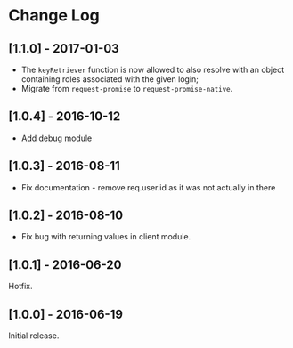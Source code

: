 # Change Log

## [1.1.0] - 2017-01-03

* The `keyRetriever` function is now allowed to also resolve with an object containing roles associated with the given login;
* Migrate from `request-promise` to `request-promise-native`.

## [1.0.4] - 2016-10-12

* Add debug module

## [1.0.3] - 2016-08-11

* Fix documentation - remove req.user.id as it was not actually in there

## [1.0.2] - 2016-08-10

* Fix bug with returning values in client module.

## [1.0.1] - 2016-06-20

Hotfix.

## [1.0.0] - 2016-06-19

Initial release.
